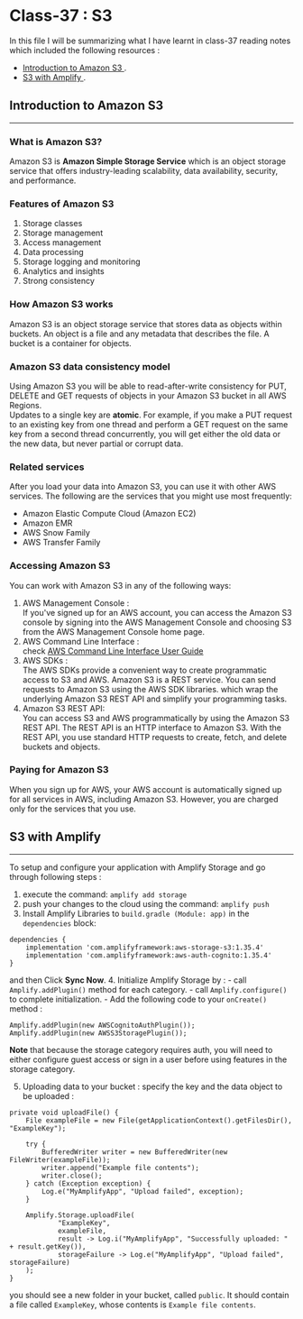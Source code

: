 # Class-37 : S3


In this file I will be summarizing what I have learnt in class-37 reading notes which included the following resources :
- [Introduction to Amazon S3 ](https://docs.aws.amazon.com/AmazonS3/latest/userguide/Welcome.html).
- [S3 with Amplify ](https://docs.amplify.aws/lib/storage/getting-started/q/platform/android/).


## Introduction to Amazon S3
***
### What is Amazon S3?
Amazon S3 is **Amazon Simple Storage Service** which is an object storage service that offers industry-leading scalability, data availability, security, and performance.

### Features of Amazon S3
1. Storage classes
2. Storage management
3. Access management
4. Data processing
5. Storage logging and monitoring
6. Analytics and insights
7. Strong consistency
### How Amazon S3 works
Amazon S3 is an object storage service that stores data as objects within buckets. An object is a file and any metadata that describes the file. A bucket is a container for objects.

### Amazon S3 data consistency model
Using Amazon S3 you will be able to read-after-write consistency for PUT, DELETE and GET requests of objects in your Amazon S3 bucket in all AWS Regions.   
Updates to a single key are **atomic**. For example, if you make a PUT request to an existing key from one thread and perform a GET request on the same key from a second thread concurrently, you will get either the old data or the new data, but never partial or corrupt data.

### Related services
After you load your data into Amazon S3, you can use it with other AWS services. The following are the services that you might use most frequently:  
- Amazon Elastic Compute Cloud (Amazon EC2) 
- Amazon EMR
- AWS Snow Family
- AWS Transfer Family 


### Accessing Amazon S3
You can work with Amazon S3 in any of the following ways:
1. AWS Management Console :   
If you've signed up for an AWS account, you can access the Amazon S3 console by signing into the AWS Management Console and choosing S3 from the AWS Management Console home page.
2. AWS Command Line Interface :  
check [ AWS Command Line Interface User Guide](https://docs.aws.amazon.com/cli/latest/userguide/cli-chap-welcome.html)
3. AWS SDKs :   
The AWS SDKs provide a convenient way to create programmatic access to S3 and AWS. Amazon S3 is a REST service. You can send requests to Amazon S3 using the AWS SDK libraries. which wrap the underlying Amazon S3 REST API and simplify your programming tasks. 
4. Amazon S3 REST API:   
You can access S3 and AWS programmatically by using the Amazon S3 REST API. The REST API is an HTTP interface to Amazon S3. With the REST API, you use standard HTTP requests to create, fetch, and delete buckets and objects.
### Paying for Amazon S3
When you sign up for AWS, your AWS account is automatically signed up for all services in AWS, including Amazon S3. However, you are charged only for the services that you use.

## S3 with Amplify 
*** 
To setup and configure your application with Amplify Storage and go through following steps : 
1. execute the command: `amplify add storage`
2. push your changes to the cloud using the command: `amplify push`
3. Install Amplify Libraries to `build.gradle (Module: app)` in the `dependencies` block: 
````
dependencies {
    implementation 'com.amplifyframework:aws-storage-s3:1.35.4'
    implementation 'com.amplifyframework:aws-auth-cognito:1.35.4'
}
````
and then Click **Sync Now**.
4. Initialize Amplify Storage by : 
    -  call `Amplify.addPlugin()` method for each category.
    - call `Amplify.configure()` to complete initialization.
    - Add the following code to your `onCreate()` method :  

    Amplify.addPlugin(new AWSCognitoAuthPlugin());
    Amplify.addPlugin(new AWSS3StoragePlugin());    


**Note** that because the storage category requires auth, you will need to either configure guest access or sign in a user before using features in the storage category.

5. Uploading data to your bucket : specify the key and the data object to be uploaded : 

```
private void uploadFile() {
    File exampleFile = new File(getApplicationContext().getFilesDir(), "ExampleKey");

    try {
        BufferedWriter writer = new BufferedWriter(new FileWriter(exampleFile));
        writer.append("Example file contents");
        writer.close();
    } catch (Exception exception) {
        Log.e("MyAmplifyApp", "Upload failed", exception);
    }

    Amplify.Storage.uploadFile(
            "ExampleKey",
            exampleFile,
            result -> Log.i("MyAmplifyApp", "Successfully uploaded: " + result.getKey()),
            storageFailure -> Log.e("MyAmplifyApp", "Upload failed", storageFailure)
    );
}
```
you should see a new folder in your bucket, called `public`. It should contain a file called `ExampleKey`, whose contents is `Example file contents`.
    